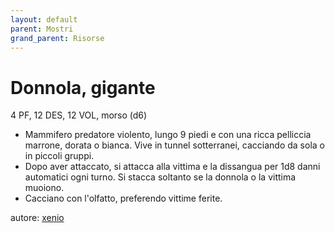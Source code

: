 ```yaml
---
layout: default
parent: Mostri
grand_parent: Risorse
---
```


# Donnola, gigante
4 PF, 12 DES, 12 VOL, morso (d6)
- Mammifero predatore violento, lungo 9 piedi e con una ricca pelliccia marrone, dorata o bianca. Vive in tunnel sotterranei, cacciando da sola o in piccoli gruppi.
- Dopo aver attaccato, si attacca alla vittima e la dissangua per 1d8 danni automatici ogni turno. Si stacca soltanto se la donnola o la vittima muoiono.
- Cacciano con l'olfatto, preferendo vittime ferite.

autore: [xenio](https://xenioinabottle.blogspot.com)
